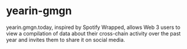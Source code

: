 # yearin-gmgn
yearin.gmgn.today, inspired by Spotify Wrapped, allows Web 3 users to view a compilation of data about their cross-chain activity over the past year and invites them to share it on social media.
